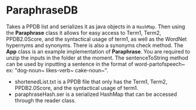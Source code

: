 # ParaphraseDB

Takes a PPDB list and serializes it as java objects in a `HashMap`. Then using the **Paraphrase** class it allows for easy access to Term1, Term2, PPDB2.0Score, and the syntactical usage of term1, as well as the WordNet hypernyms and synonyms. There is also a synonyms check method. The **App** class is an example implementation of **Paraphrase**. You are required to unzip the inputs in the folder at the moment. The sentenceToString method can be used by inputting a sentence in the format of word-partofspeech~ ex: "dog-noun~ likes-verb~ cake-noun~".

- shortenedList.txt is a PPDB file that only has the Term1, Term2, PPDB2.0Score, and the syntactical usage of term1.
- paraphraseHash.ser is a serialized HashMap that can be accessed through the reader class.

